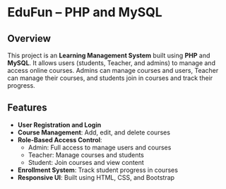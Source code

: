 # EduFun – PHP and MySQL

## Overview
This project is an **Learning Management System** built using **PHP** and **MySQL**. It allows users (students, Teacher, and admins) to manage and access online courses. Admins can manage courses and users, Teacher can manage their courses, and students join in courses and track their progress.

## Features
- **User Registration and Login**
- **Course Management**: Add, edit, and delete courses
- **Role-Based Access Control**:
  - Admin: Full access to manage users and courses
  - Teacher: Manage courses and students
  - Student: Join courses and view content
- **Enrollment System**: Track student progress in courses
- **Responsive UI**: Built using HTML, CSS, and Bootstrap
